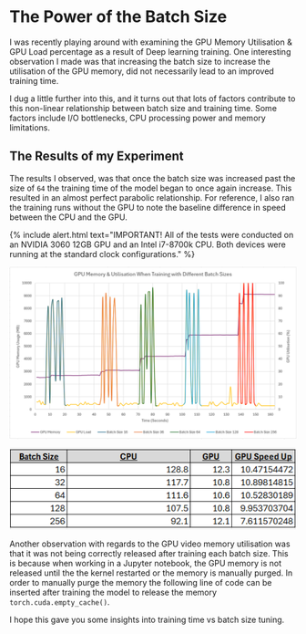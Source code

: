# The Power of the Batch Size

I was recently playing around with examining the GPU Memory Utilisation & GPU Load percentage as a result of Deep learning training. One interesting observation I made was that increasing the batch size to increase the utilisation of the GPU memory, did not necessarily lead to an improved training time.

I dug a little further into this, and it turns out that lots of factors contribute to this non-linear relationship between batch size and training time. Some factors include I/O bottlenecks, CPU processing power and memory limitations.

## The Results of my Experiment

The results I observed, was that once the batch size was increased past the size of `64` the training time of the model began to once again increase. This resulted in an almost perfect parabolic relationship. For reference, I also ran the training runs without the GPU to note the baseline difference in speed between the CPU and the GPU.

{% include alert.html text="IMPORTANT! All of the tests were conducted on an NVIDIA 3060 12GB GPU and an Intel i7-8700k CPU. Both devices were running at the standard clock configurations." %}

![GPU/CPU Utilisation](/images/q3_gpu_utilisation_graph.PNG "GPU Load and Memory Utilisation when Varying the Batch Size")

![CPU/GPU Training Time](/images/q3_train_time_table.PNG "Difference in Training Time CPU vs GPU")

Another observation with regards to the GPU video memory utilisation was that it was not being correctly released after training each batch size. This is because when working in a Jupyter notebook, the GPU memory is not released until the the kernel restarted or the memory is manually purged. In order to manually purge the memory the following line of code can be inserted after training the model to release the memory `torch.cuda.empty_cache()`.

I hope this gave you some insights into training time vs batch size tuning.
